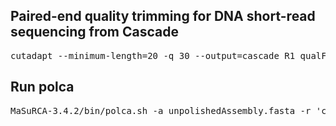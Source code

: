 ## Paired-end quality trimming for DNA short-read sequencing from Cascade
<pre>cutadapt --minimum-length=20 -q 30 --output=cascade_R1_qualFilter30.fastq --paired-output=cascade_R2_qualFilter30.fastq --pair-filter=any cascade_R1.fastq cascade_R2.fastq</pre>

## Run polca
<pre>MaSuRCA-3.4.2/bin/polca.sh -a unpolishedAssembly.fasta -r 'cascade_R1_qualFilter30.fastq cascade_R2_qualFilter30.fastq'</pre>

